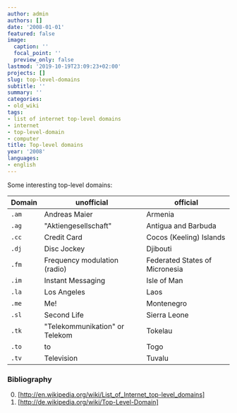 ```yaml
---
author: admin
authors: []
date: '2008-01-01'
featured: false
image:
  caption: ''
  focal_point: ''
  preview_only: false
lastmod: '2019-10-19T23:09:23+02:00'
projects: []
slug: top-level-domains
subtitle: ''
summary: ''
categories:
- old_wiki
tags:
- list of internet top-level domains
- internet
- top-level-domain
- computer
title: Top-level domains
year: '2008'
languages:
- english
---
```


Some interesting top-level domains:

|  Domain |  unofficial                    |  official                      |
|---------|--------------------------------|--------------------------------|
| `.am`   | Andreas Maier                  | Armenia                        |
| `.ag`   |  "Aktiengesellschaft"          | Antigua and Barbuda            |
| `.cc`   | Credit Card                    | Cocos (Keeling) Islands        |
| `.dj`   | Disc Jockey                    | Djibouti                       |
| `.fm`   | Frequency modulation (radio)   | Federated States of Micronesia |
| `.im`   | Instant Messaging              | Isle of Man                    |
| `.la`   | Los Angeles                    | Laos                           |
| `.me`   | Me!                            | Montenegro                     | 
| `.sl`   |  Second Life                   | Sierra Leone                   |
| `.tk`   | "Telekommunikation" or Telekom | Tokelau                        |
| `.to`   | to                             | Togo                           |
| `.tv`   | Television                     | Tuvalu                         |


### Bibliography
0. [http://en.wikipedia.org/wiki/List_of_Internet_top-level_domains]
0.  [http://de.wikipedia.org/wiki/Top-Level-Domain]